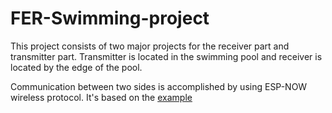 # FER-Swimming-project

This project consists of two major projects for the receiver part and transmitter part.
Transmitter is located in the swimming pool and receiver is located by the edge of the pool.

Communication between two sides is accomplished by using ESP-NOW wireless protocol.
It's based on the [example](https://randomnerdtutorials.com/esp-now-esp32-arduino-ide/)

